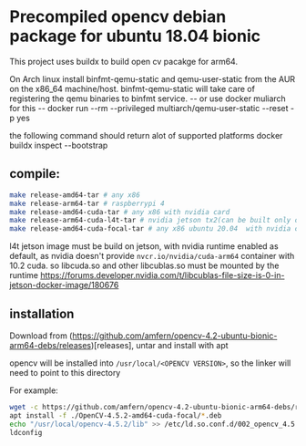 # Precompiled opencv debian package for ubuntu 18.04 bionic

This project uses buildx to build open cv pacakge for arm64.

On Arch linux install binfmt-qemu-static and qemu-user-static from the AUR on the x86_64 machine/host. binfmt-qemu-static will take care of registering the qemu binaries to binfmt service.
-- or use docker muliarch for this --
docker run --rm --privileged multiarch/qemu-user-static --reset -p yes

the following command should return alot of supported platforms
docker buildx inspect --bootstrap

## compile:
```bash
make release-amd64-tar # any x86
make release-arm64-tar # raspberrypi 4
make release-amd64-cuda-tar # any x86 with nvidia card
make release-arm64-cuda-l4t-tar # nvidia jetson tx2(can be built only on nvidia jetson)
make release-amd64-cuda-focal-tar # any x86 ubuntu 20.04  with nvidia card 
```
l4t jetson image must be build on jetson, with nvidia runtime enabled as default, as nvidia doesn't provide `nvcr.io/nvidia/cuda-arm64` container with 10.2 cuda.
so libcuda.so and other libcublas.so must be mounted by the runtime
https://forums.developer.nvidia.com/t/libcublas-file-size-is-0-in-jetson-docker-image/180676

## installation
Download from (https://github.com/amfern/opencv-4.2-ubuntu-bionic-arm64-debs/releases)[releases], untar and install with apt

opencv will be installed into `/usr/local/<OPENCV VERSION>`, so the linker will need to point to this directory

For example:
```bash
wget -c https://github.com/amfern/opencv-4.2-ubuntu-bionic-arm64-debs/releases/download/0.0.6/OpenCV-4.5.2-amd64-cuda-focal.tar.xz -O - | tar -xz
apt install -f ./OpenCV-4.5.2-amd64-cuda-focal/*.deb
echo "/usr/local/opencv-4.5.2/lib" >> /etc/ld.so.conf.d/002_opencv_4.5.2.conf
ldconfig
```
